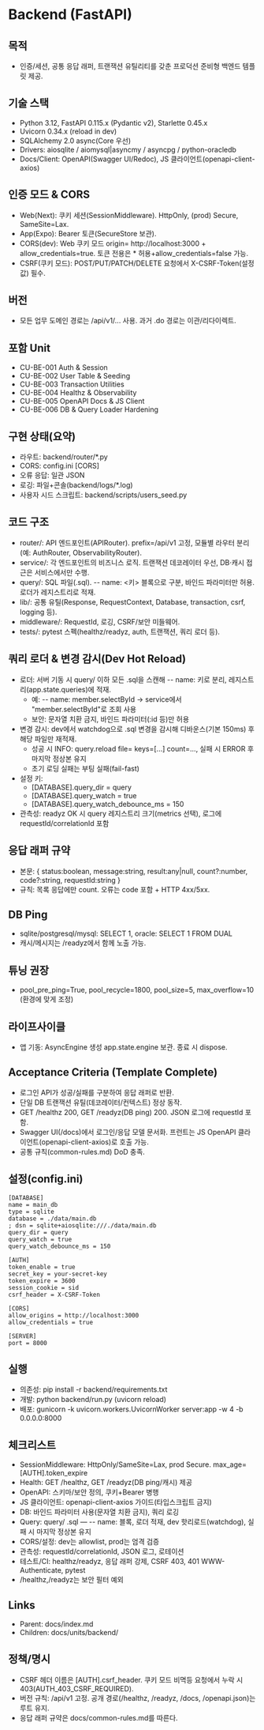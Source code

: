# Backend (FastAPI)

## 목적
- 인증/세션, 공통 응답 래퍼, 트랜잭션 유틸리티를 갖춘 프로덕션 준비형 백엔드 템플릿 제공.

## 기술 스택
- Python 3.12, FastAPI 0.115.x (Pydantic v2), Starlette 0.45.x
- Uvicorn 0.34.x (reload in dev)
- SQLAlchemy 2.0 async(Core 우선)
- Drivers: aiosqlite / aiomysql|asyncmy / asyncpg / python-oracledb
- Docs/Client: OpenAPI(Swagger UI/Redoc), JS 클라이언트(openapi-client-axios)

## 인증 모드 & CORS
- Web(Next): 쿠키 세션(SessionMiddleware). HttpOnly, (prod) Secure, SameSite=Lax.
- App(Expo): Bearer 토큰(SecureStore 보관).
- CORS(dev): Web 쿠키 모드 origin= http://localhost:3000 + allow_credentials=true. 토큰 전용은 * 허용+allow_credentials=false 가능.
- CSRF(쿠키 모드): POST/PUT/PATCH/DELETE 요청에서 X-CSRF-Token(설정값) 필수.

## 버전
- 모든 업무 도메인 경로는 /api/v1/... 사용. 과거 .do 경로는 이관/리다이렉트.

## 포함 Unit
- CU-BE-001 Auth & Session
- CU-BE-002 User Table & Seeding
- CU-BE-003 Transaction Utilities
- CU-BE-004 Healthz & Observability
- CU-BE-005 OpenAPI Docs & JS Client
- CU-BE-006 DB & Query Loader Hardening

## 구현 상태(요약)
- 라우트: backend/router/*.py
- CORS: config.ini [CORS]
- 오류 응답: 일관 JSON
- 로깅: 파일+콘솔(backend/logs/*.log)
- 사용자 시드 스크립트: backend/scripts/users_seed.py

## 코드 구조
- router/: API 엔드포인트(APIRouter). prefix=/api/v1 고정, 모듈별 라우터 분리(예: AuthRouter, ObservabilityRouter).
- service/: 각 엔드포인트의 비즈니스 로직. 트랜잭션 데코레이터 우선, DB·캐시 접근은 서비스에서만 수행.
- query/: SQL 파일(.sql). -- name: <키> 블록으로 구분, 바인드 파라미터만 허용. 로더가 레지스트리로 적재.
- lib/: 공통 유틸(Response, RequestContext, Database, transaction, csrf, logging 등).
- middleware/: RequestId, 로깅, CSRF/보안 미들웨어.
- tests/: pytest 스펙(healthz/readyz, auth, 트랜잭션, 쿼리 로더 등).

## 쿼리 로더 & 변경 감시(Dev Hot Reload)
- 로더: 서버 기동 시 query/ 이하 모든 .sql을 스캔해 -- name: 키로 분리, 레지스트리(app.state.queries)에 적재.
  - 예: -- name: member.selectById → service에서 "member.selectById"로 조회 사용
  - 보안: 문자열 치환 금지, 바인드 파라미터(:id 등)만 허용
- 변경 감시: dev에서 watchdog으로 .sql 변경을 감시해 디바운스(기본 150ms) 후 해당 파일만 재적재.
  - 성공 시 INFO: query.reload file=<path> keys=[...] count=..., 실패 시 ERROR 후 마지막 정상본 유지
  - 초기 로딩 실패는 부팅 실패(fail-fast)
- 설정 키:
  - [DATABASE].query_dir = query
  - [DATABASE].query_watch = true
  - [DATABASE].query_watch_debounce_ms = 150
- 관측성: readyz OK 시 query 레지스트리 크기(metrics 선택), 로그에 requestId/correlationId 포함


## 응답 래퍼 규약
- 본문: { status:boolean, message:string, result:any|null, count?:number, code?:string, requestId:string }
- 규칙: 목록 응답에만 count. 오류는 code 포함 + HTTP 4xx/5xx.

## DB Ping
- sqlite/postgresql/mysql: SELECT 1, oracle: SELECT 1 FROM DUAL
- 캐시/메시지는 /readyz에서 함께 노출 가능.

## 튜닝 권장
- pool_pre_ping=True, pool_recycle=1800, pool_size=5, max_overflow=10 (환경에 맞게 조정)

## 라이프사이클
- 앱 기동: AsyncEngine 생성 app.state.engine 보관. 종료 시 dispose.

## Acceptance Criteria (Template Complete)
- 로그인 API가 성공/실패를 구분하여 응답 래퍼로 반환.
- 단일 DB 트랜잭션 유틸(데코레이터/컨텍스트) 정상 동작.
- GET /healthz 200, GET /readyz(DB ping) 200. JSON 로그에 requestId 포함.
- Swagger UI(/docs)에서 로그인/응답 모델 문서화. 프런트는 JS OpenAPI 클라이언트(openapi-client-axios)로 호출 가능.
- 공통 규칙(common-rules.md) DoD 충족.

## 설정(config.ini)
```
[DATABASE]
name = main_db
type = sqlite
database = ./data/main.db
; dsn = sqlite+aiosqlite:///./data/main.db
query_dir = query
query_watch = true
query_watch_debounce_ms = 150

[AUTH]
token_enable = true
secret_key = your-secret-key
token_expire = 3600
session_cookie = sid
csrf_header = X-CSRF-Token

[CORS]
allow_origins = http://localhost:3000
allow_credentials = true

[SERVER]
port = 8000
```

## 실행
- 의존성: pip install -r backend/requirements.txt
- 개발: python backend/run.py (uvicorn reload)
- 배포: gunicorn -k uvicorn.workers.UvicornWorker server:app -w 4 -b 0.0.0.0:8000

## 체크리스트
- SessionMiddleware: HttpOnly/SameSite=Lax, prod Secure. max_age=[AUTH].token_expire
- Health: GET /healthz, GET /readyz(DB ping/캐시) 제공
- OpenAPI: 스키마/보안 정의, 쿠키+Bearer 병행
- JS 클라이언트: openapi-client-axios 가이드(타입스크립트 금지)
- DB: 바인드 파라미터 사용(문자열 치환 금지), 쿼리 로깅
- Query: query/ .sql — -- name: 블록, 로더 적재, dev 핫리로드(watchdog), 실패 시 마지막 정상본 유지
- CORS/설정: dev는 allowlist, prod는 엄격 검증
- 관측성: requestId/correlationId, JSON 로그, 로테이션
- 테스트/CI: healthz/readyz, 응답 래퍼 강제, CSRF 403, 401 WWW-Authenticate, pytest
- /healthz,/readyz는 보안 필터 예외

## Links
- Parent: docs/index.md
- Children: docs/units/backend/

## 정책/명시
- CSRF 헤더 이름은 [AUTH].csrf_header. 쿠키 모드 비멱등 요청에서 누락 시 403(AUTH_403_CSRF_REQUIRED).
- 버전 규칙: /api/v1 고정. 공개 경로(/healthz, /readyz, /docs, /openapi.json)는 루트 유지.
- 응답 래퍼 규약은 docs/common-rules.md를 따른다.
